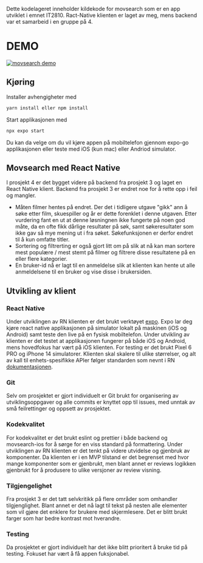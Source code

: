 Dette kodelageret inneholder kildekode for movsearch som er en app utviklet i emnet IT2810. Ract-Native klienten er laget av meg, mens backend var et samarbeid i en gruppe på 4. 

# DEMO

[![movsearch demo](https://img.youtube.com/vi/2unZmy3-2N4/0.jpg)](https://www.youtube.com/watch?v=2unZmy3-2N4)


## Kjøring

Installer avhengigheter med

```bash
yarn install eller npm install
```

Start applikasjonen med

```bash
npx expo start
```

Du kan da velge om du vil kjøre appen på mobiltelefon gjennom expo-go applikasjonen eller teste med iOS (kun mac) eller Andriod simulator.

## Movsearch med React Native

I prosjekt 4 er det bygget videre på backend fra prosjekt 3 og laget en React Native klient. Backend fra prosjekt 3 er endret noe for å rette opp i feil og mangler.

- Måten filmer hentes på endret. Der det i tidligere utgave "gikk" ann å søke etter film, skuespiller og år er dette forenklet i denne utgaven. Etter vurdering fant en ut at denne løsningnen ikke fungerte på noen god måte, da en ofte fikk dårlige resultater på søk, samt søkeresultater som ikke gav så mye mening ut i fra søket. Søkefunksjonen er derfor endret til å kun omfatte titler.
- Sortering og filtrerting er også gjort litt om på slik at nå kan man sortere mest populære / mest stemt på filmer og filtrere disse resultatene på en eller flere kategorier.
- En bruker-id nå er lagt til en anmeldelse slik at klienten kan hente ut alle anmeldelsene til en bruker og vise disse i brukersiden.

## Utvikling av klient

### React Native

Under utviklingen av RN klienten er det brukt verktøyet [expo](https://expo.dev/). Expo lar deg kjøre react native applikasjonen på simulator lokalt på maskinen (iOS og Android) samt teste den live på en fysisk mobiltelefon. Under utvikling av klienten er det testet at applikasjonen fungerer på både iOS og Android, mens hovedfokus har vært på iOS klienten. For testing er det brukt Pixel 6 PRO og iPhone 14 simulatorer. Klienten skal skalere til ulike størrelser, og alt av kall til enhets-spesifikke APIer følger standarden som nevnt i RN [dokumentasjonen](https://reactnative.dev/docs/getting-started).

### Git

Selv om prosjektet er gjort individuelt er Git brukt for organisering av utviklingsoppgaver og alle commits er knyttet opp til issues, med unntak av små feilrettinger og oppsett av prosjektet.

### Kodekvalitet

For kodekvalitet er det brukt eslint og prettier i både backend og movsearch-ios for å sørge for en viss standard på formattering. Under utviklingen av RN klienten er det tenkt på videre utvidelse og gjenbruk av komponenter. Da klienten er i en MVP tilstand er det begrenset med hvor mange komponenter som er gjenbrukt, men blant annet er reviews logikken gjenbrukt for å produsere to ulike versjoner av review visning.

### Tilgjengelighet

Fra prosjekt 3 er det tatt selvkritikk på flere områder som omhandler tilgjenglighet. Blant annet er det nå lagt til tekst på nesten alle elementer som vil gjøre det enklere for brukere med skjermlesere. Det er blitt brukt farger som har bedre kontrast mot hverandre.

### Testing

Da prosjektet er gjort individuelt har det ikke blitt prioritert å bruke tid på testing. Fokuset har vært å få appen fuksjonabel.
